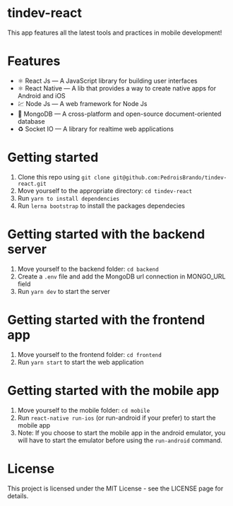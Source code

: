 # tindev-react

This app features all the latest tools and practices in mobile development!

# Features
- ⚛️ React Js — A JavaScript library for building user interfaces
- ⚛️ React Native — A lib that provides a way to create native apps for Android and iOS
- 💹 Node Js — A web framework for Node Js
- 📄 MongoDB — A cross-platform and open-source document-oriented database
- ♻️ Socket IO — A library for realtime web applications

# Getting started
1. Clone this repo using `git clone git@github.com:PedroisBrando/tindev-react.git`
2. Move yourself to the appropriate directory: `cd tindev-react`
3. Run `yarn to install dependencies`
4. Run `lerna bootstrap` to install the packages dependecies

# Getting started with the backend server
1. Move yourself to the backend folder: `cd backend`
2. Create a `.env` file and add the MongoDB url connection in MONGO_URL field
3. Run `yarn dev` to start the server

# Getting started with the frontend app
1. Move yourself to the frontend folder: `cd frontend`
2. Run `yarn start` to start the web application

# Getting started with the mobile app
1. Move yourself to the mobile folder: `cd mobile`
2. Run `react-native run-ios` (or run-android if your prefer) to start the mobile app
3. Note: If you choose to start the mobile app in the android emulator, you will have to start the emulator before using the `run-android` command.

# License
This project is licensed under the MIT License - see the LICENSE page for details.
